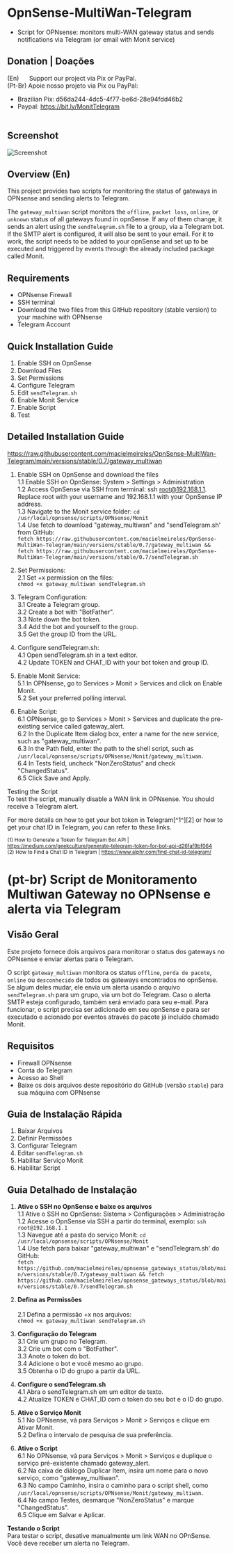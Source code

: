 
# OpnSense-MultiWan-Telegram

- Script for OPNsense: monitors multi-WAN gateway status and sends notifications via Telegram (or email with Monit service)



## Donation | Doações

(En)      Support our project via Pix or PayPal. <br />
(Pt-Br) Apoie nosso projeto via Pix ou PayPal: <br />

- Brazilian Pix: d56da244-4dc5-4f77-be6d-28e94fdd46b2 <br />
- Paypal:  https://bit.ly/MonitTelegram <br /><br />

## Screenshot
![Screenshot](https://github.com/macielmeireles/OpnSense-MultiWan-Telegram/blob/main/screenshot.jpg)


## Overview (En)
This project provides two scripts for monitoring the status of gateways in OPNsense and sending alerts to Telegram.

The `gateway_multiwan` script monitors the `offline`, `packet loss`, `online`, or `unknown` status of all gateways found in opnSense. If any of them change, it sends an alert using the `sendTelegram.sh` file to a group, via a Telegram bot. If the SMTP alert is configured, it will also be sent to your email. For it to work, the script needs to be added to your opnSense and set up to be executed and triggered by events through the already included package called Monit.


## Requirements
- OPNsense Firewall
- SSH terminal
- Download the two files from this GitHub repository (stable version) to your machine with OPNsense
- Telegram Account



## Quick Installation Guide
1. Enable SSH on OpnSense
2. Download Files
3. Set Permissions
4. Configure Telegram
5. Edit `sendTelegram.sh`
6. Enable Monit Service
7. Enable Script
8. Test

## Detailed Installation Guide
https://raw.githubusercontent.com/macielmeireles/OpnSense-MultiWan-Telegram/main/versions/stable/0.7/gateway_multiwan
1. Enable SSH on OpnSense and download the files<br />
   1.1 Enable SSH on OpnSense: System > Settings > Administration <br />
   1.2 Access OpnSense via SSH from terminal: ssh root@192.168.1.1. Replace root with your username and 192.168.1.1 with your OpnSense IP address.<br />
   1.3 Navigate to the Monit service folder: `cd /usr/local/opnsense/scripts/OPNsense/Monit`<br />
   1.4 Use fetch to download "gateway_multiwan" and "sendTelegram.sh' from GitHub:<br /> 
      `fetch https://raw.githubusercontent.com/macielmeireles/OpnSense-MultiWan-Telegram/main/versions/stable/0.7/gateway_multiwan && fetch https://raw.githubusercontent.com/macielmeireles/OpnSense-MultiWan-Telegram/main/versions/stable/0.7/sendTelegram.sh`<br />

2. Set Permissions:<br />
   2.1 Set +x permission on the files:<br /> `chmod +x gateway_multiwan sendTelegram.sh`<br />

3. Telegram Configuration:<br />
   3.1 Create a Telegram group.<br />
   3.2 Create a bot with "BotFather".<br />
   3.3 Note down the bot token.<br />
   3.4 Add the bot and yourself to the group.<br />
   3.5 Get the group ID from the URL.<br />

4. Configure sendTelegram.sh:<br />
   4.1 Open sendTelegram.sh in a text editor.<br />
   4.2 Update TOKEN and CHAT_ID with your bot token and group ID.<br />

5. Enable Monit Service:<br />
   5.1 In OPNsense, go to Services > Monit > Services and click on Enable Monit.<br />
   5.2 Set your preferred polling interval.<br />

6. Enable Script:<br />
   6.1 OPNsense, go to Services > Monit > Services and duplicate the pre-existing service called gateway_alert.<br />
   6.2 In the Duplicate Item dialog box, enter a name for the new service, such as "gateway_multiwan".<br />
   6.3 In the Path field, enter the path to the shell script, such as `/usr/local/opnsense/scripts/OPNsense/Monit/gateway_multiwan`.<br />
   6.4 In Tests field, uncheck "NonZeroStatus" and check "ChangedStatus".<br />
   6.5 Click Save and Apply.<br />

Testing the Script<br />
To test the script, manually disable a WAN link in OPNsense. You should receive a Telegram alert.<br />

For more details on how to get your bot token in Telegram[^1^][2] or how to get your chat ID in Telegram, you can refer to these links.<br />

<sub>(1) How to Generate a Token for Telegram Bot API | https://medium.com/geekculture/generate-telegram-token-for-bot-api-d26faf9bf064</sub> <br />
<sub>(2) How to Find a Chat ID in Telegram | https://www.alphr.com/find-chat-id-telegram/ </sub> <br />
  


##


# (pt-br) Script de Monitoramento Multiwan Gateway no OPNsense e alerta via Telegram

## Visão Geral
Este projeto fornece dois arquivos para monitorar o status dos gateways no OPNsense e enviar alertas para o Telegram. 

O script `gateway_multiwan` monitora os status `offline`, `perda de pacote`, `online` ou `desconhecido` de todos os gateways encontrados no opnSense. 
Se algum deles mudar, ele envia um alerta usando o arquivo `sendTelegram.sh` para um grupo, via um bot do Telegram.
Caso o alerta SMTP esteja configurado, também será enviado para seu e-mail.
Para funcionar, o script precisa ser adicionado em seu opnSense e para ser executado e acionado por eventos através do pacote já incluído chamado Monit.

## Requisitos
- Firewall OPNsense
- Conta do Telegram
- Acesso ao Shell
- Baixe os dois arquivos deste repositório do GitHub (versão `stable`) para sua máquina com OPNsense

## Guia de Instalação Rápida
1. Baixar Arquivos
2. Definir Permissões
3. Configurar Telegram
4. Editar `sendTelegram.sh`
5. Habilitar Serviço Monit
6. Habilitar Script

## **Guia Detalhado de Instalação**

1. **Ative o SSH no OpnSense e baixe os arquivos**<br /> 
   1.1 Ative o SSH no OpnSense: Sistema > Configurações > Administração<br /> 
   1.2 Acesse o OpnSense via SSH a partir do terminal, exemplo: `ssh root@192.168.1.1` <br />
   1.3 Navegue até a pasta do serviço Monit: `cd /usr/local/opnsense/scripts/OPNsense/Monit`<br />
   1.4 Use fetch para baixar "gateway_multiwan" e "sendTelegram.sh' do GitHub:<br />
          `fetch https://github.com/macielmeireles/opnsense_gateways_status/blob/main/versions/stable/0.7/gateway_multiwan && fetch https://github.com/macielmeireles/opnsense_gateways_status/blob/main/versions/stable/0.7/sendTelegram.sh`<br />

2. **Defina as Permissões**<br />   
   2.1 Defina a permissão +x nos arquivos:<br /> `chmod +x gateway_multiwan sendTelegram.sh`<br />

3. **Configuração do Telegram**<br />
   3.1 Crie um grupo no Telegram.<br />
   3.2 Crie um bot com o "BotFather".<br />
   3.3 Anote o token do bot.<br />
   3.4 Adicione o bot e você mesmo ao grupo.<br />
   3.5 Obtenha o ID do grupo a partir da URL.<br />

4. **Configure o sendTelegram.sh**<br />
   4.1 Abra o sendTelegram.sh em um editor de texto.<br />
   4.2 Atualize TOKEN e CHAT_ID com o token do seu bot e o ID do grupo.<br />

5. **Ative o Serviço Monit**<br />
   5.1 No OPNsense, vá para Serviços > Monit > Serviços e clique em Ativar Monit.<br />
   5.2 Defina o intervalo de pesquisa de sua preferência.<br />

6. **Ative o Script**<br />
   6.1 No OPNsense, vá para Serviços > Monit > Serviços e duplique o serviço pré-existente chamado gateway_alert.<br />
   6.2 Na caixa de diálogo Duplicar Item, insira um nome para o novo serviço, como "gateway_multiwan".<br />
   6.3 No campo Caminho, insira o caminho para o script shell, como `/usr/local/opnsense/scripts/OPNsense/Monit/gateway_multiwan`.<br />
   6.4 No campo Testes, desmarque "NonZeroStatus" e marque "ChangedStatus".<br />
   6.5 Clique em Salvar e Aplicar.<br />

**Testando o Script**<br />
Para testar o script, desative manualmente um link WAN no OPnSense.<br />
Você deve receber um alerta no Telegram.<br />
